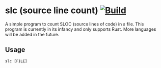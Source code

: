 # slc (source line count) [![Build](https://github.com/MattTheNub/source-line-count/actions/workflows/build.yml/badge.svg)](https://github.com/MattTheNub/source-line-count/actions/workflows/build.yml)

A simple program to count SLOC (source lines of code) in a file. This program is
currently in its infancy and only supports Rust. More languages will be added in
the future.

## Usage

```
slc [FILE]
```
